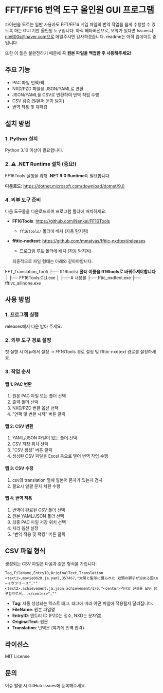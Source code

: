 # FFT/FF16 번역 도구 올인원 GUI 프로그램

파이썬을 모르는 일반 사용자도 FFT/FF16 게임 파일의 번역 작업을 쉽게 수행할 수 있도록 하는 GUI 기반 올인원 도구입니다.
아직 베타버전으로, 오류가 있다면 Issues나 nie600s@naver.com으로 메일주시면 감사하겠습니다.
readme는 아직 업데이트 중입니다.

또한 이 툴은 불완전하기 때문에 꼭 **원본 파일을 백업한 후 사용해주세요!**

## 주요 기능

- PAC 파일 언팩/팩
- NXD/PZD 파일을 JSON/YAML로 변환
- JSON/YAML을 CSV로 변환하여 번역 작업 수행
- CSV 검증 (일본어 문자 탐지)
- 번역 적용 및 재팩킹

## 설치 방법

### 1. Python 설치
Python 3.10 이상이 필요합니다.

### 2. ⚠️ .NET Runtime 설치 (중요!)
FF16Tools 실행을 위해 **.NET 9.0 Runtime**이 필요합니다.

**다운로드:** https://dotnet.microsoft.com/download/dotnet/9.0

### 4. 외부 도구 준비
다음 도구들을 다운로드하여 프로그램 폴더에 배치하세요:

- **FF16Tools**: https://github.com/Nenkai/FF16Tools
  - `ff16tools/` 폴더에 배치 (자동 탐지됨)
- **ffttic-nxdtext**: https://github.com/mmatyas/ffttic-nxdtext/releases
  - 프로그램 루트 폴더에 배치 (자동 탐지됨)
 
  최종적으로 파일 형태는 아래와 같아야합니다.

FFT_Translation_Tool/
├── ff16tools/  **폴더 이름을 ff16tools로 바꿔주셔야합니다**
│   ├── FF16Tools.CLI.exe
│   ├── # 내용물
├── fftic_nxdtext.exe
├── fftivc_allinone.exe

## 사용 방법

### 1. 프로그램 실행
releases에서 다운 받아 주세요.

### 2. 외부 도구 경로 설정
첫 실행 시 메뉴에서 설정 → FF16Tools 경로 설정 및 ffttic-nxdtext 경로를 설정하세요.

### 3. 작업 순서

#### 탭 1: PAC 변환
1. 원본 PAC 파일 또는 폴더 선택
2. 출력 폴더 선택
3. NXD/PZD 변환 옵션 선택
4. "언팩 및 변환 시작" 버튼 클릭

#### 탭 2: CSV 변환
1. YAML/JSON 파일이 있는 폴더 선택
2. CSV 저장 위치 선택
3. "CSV 생성" 버튼 클릭
4. 생성된 CSV 파일을 Excel 등으로 열어 번역 작업 수행

#### 탭 3: CSV 수정
1. csv의 translation 열에 일본어 문자가 있는지 검사
2. 필요시 일괄 문자 치환 수행

#### 탭 4: 번역 적용
1. 번역이 완료된 CSV 폴더 선택
2. 원본 YAML/JSON 폴더 선택
3. 최종 PAC 파일 저장 위치 선택
4. 처리 옵션 설정
5. "번역 적용 및 팩킹" 버튼 클릭

## CSV 파일 형식

생성되는 CSV 파일은 다음과 같은 형식을 가집니다:

```csv
Tag,FileName,EntryID,OriginalText,Translation
<text1>,movie0020.ja.yaml,357467,"太陽と聖印に護られた 双頭の獅子が治める国\n—イヴァリース",""
<text2>,achievement.ja.json,achievement/1/6,"<center>역사의 진실을 모두 탐구함으로써...</center>",""
```

- **Tag**: 자동 생성되는 텍스트 태그. 태그에 따라 어떤 파일에 적용될지 달라집니다.
- **FileName**: 원본 파일명
- **EntryID**: 엔트리 ID (PZD는 정수, NXD는 문자열)
- **OriginalText**: 원문
- **Translation**: 번역문 (여기에 번역 입력)

## 라이선스

MIT License

## 문의

이슈 발생 시 GitHub Issues에 등록해주세요.




